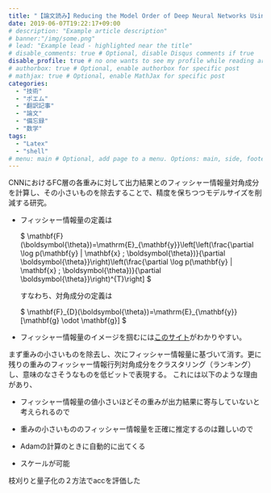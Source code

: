 ```yaml
---
title: "【論文読み】Reducing the Model Order of Deep Neural Networks Using Information Theory"
date: 2019-06-07T19:22:17+09:00
# description: "Example article description"
# banner:"/img/some.png"
# lead: "Example lead - highlighted near the title"
# disable_comments: true # Optional, disable Disqus comments if true
disable_profile: true # no one wants to see my profile while reading articles
# authorbox: true # Optional, enable authorbox for specific post
# mathjax: true # Optional, enable MathJax for specific post
categories:
  - "技術"
  - "ポエム"
  - "翻訳記事"
  - "論文"
  - "備忘録"
  - "数学"
tags:
  - "Latex"
  - "shell"
# menu: main # Optional, add page to a menu. Options: main, side, footer
---
```


CNNにおけるFC層の各重みに対して出力結果とのフィッシャー情報量対角成分を計算し、その小さいものを除去することで、精度を保ちつつモデルサイズを削減する研究。

*	フィッシャー情報量の定義は

	$
	\mathbf{F}(\boldsymbol{\theta})=\mathrm{E}_{\mathbf{y}}\left[\left(\frac{\partial \log p(\mathbf{y} | \mathbf{x} ; \boldsymbol{\theta})}{\partial \boldsymbol{\theta}}\right)\left(\frac{\partial \log p(\mathbf{y} | \mathbf{x} ; \boldsymbol{\theta})}{\partial \boldsymbol{\theta}}\right)^{T}\right]
	$

	すなわち、対角成分の定義は

	$
	\mathbf{F}\_{D}(\boldsymbol{\theta})=\mathrm{E}\_{\mathbf{y}}[\mathbf{g} \odot \mathbf{g}]
	$

*	フィッシャー情報量のイメージを掴むには[このサイト](https://kriver-1.hatenablog.com/entry/2018/05/02/175855#431-%E3%83%95%E3%82%A3%E3%83%83%E3%82%B7%E3%83%A3%E3%83%BC%E6%83%85%E5%A0%B1%E9%87%8F)がわかりやすい。

まず重みの小さいものを除去し、次にフィッシャー情報量に基づいて消す。更に残りの重みのフィッシャー情報行列対角成分をクラスタリング（ランキング）し、意味のなさそうなものを低ビットで表現する。
これには以下のような理由があり、

*	フィッシャー情報量の値小さいほどその重みが出力結果に寄与していないと考えられるので
*	重みの小さいもののフィッシャー情報量を正確に推定するのは難しいので


*	Adamの計算のときに自動的に出てくる
*	スケールが可能

枝刈りと量子化の２方法でaccを評価した
